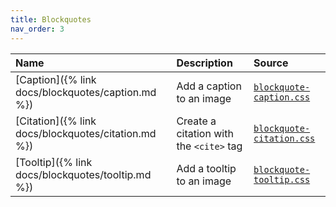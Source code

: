 ```yaml
---
title: Blockquotes
nav_order: 3
---
```


| Name                                                | Description                           | Source                                                           |
|:----------------------------------------------------|:--------------------------------------|:-----------------------------------------------------------------|
| [Caption]({% link docs/blockquotes/caption.md %})   | Add a caption to an image | [`blockquote-caption.css`](https://github.com/ElsaTam/obsidian-fancy-a-story/blob/main/snippets/editor/blockquotes/blockquote-caption.css) |
| [Citation]({% link docs/blockquotes/citation.md %}) | Create a citation with the `<cite>` tag | [`blockquote-citation.css`](https://github.com/ElsaTam/obsidian-fancy-a-story/blob/main/snippets/editor/blockquotes/blockquote-citation.css) |
| [Tooltip]({% link docs/blockquotes/tooltip.md %})   | Add a tooltip to an image | [`blockquote-tooltip.css`](https://github.com/ElsaTam/obsidian-fancy-a-story/blob/main/snippets/editor/blockquotes/blockquote-tooltip.css) |
